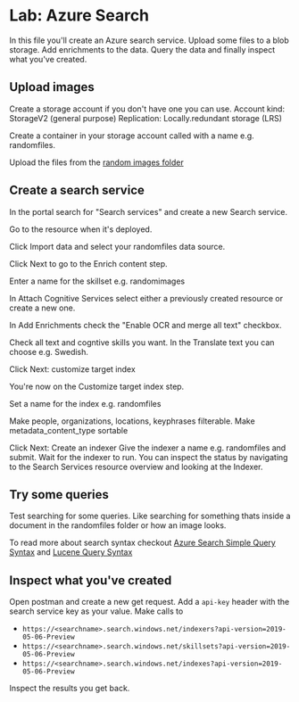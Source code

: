 # Lab: Azure Search
In this file you'll create an Azure search service. Upload some files to a blob storage. Add enrichments to the data. Query the data and finally inspect what you've created.

## Upload images

Create a storage account if you don't have one you can use. 
Account kind: StorageV2 (general purpose)
Replication: Locally.redundant storage (LRS)

Create a container in your storage account called with a name e.g. randomfiles.

Upload the files from the [random images folder](/AzureSearchLab/randomimages)

## Create a search service

In the portal search for "Search services" and create a new Search service.

Go to the resource when it's deployed.

Click Import data and select your randomfiles data source.

Click Next to go to the Enrich content step.

Enter a name for the skillset e.g. randomimages

In Attach Cognitive Services select either a previously created resource or create a new one.

In Add Enrichments check the "Enable OCR and merge all text" checkbox.

Check all text and cogntive skills you want. In the Translate text you can choose e.g. Swedish.

Click Next: customize target index

You're now on the Customize target index step.

Set a name for the index e.g. randomfiles

Make people, organizations, locations, keyphrases filterable.
Make metadata_content_type sortable

Click Next: Create an indexer
Give the indexer a name e.g. randomfiles and submit.
Wait for the indexer to run. You can inspect the status by navigating to the Search Services resource overview and looking at the Indexer.

## Try some queries
Test searching for some queries. Like searching for something thats inside a document in the randomfiles folder or how an image looks.

To read more about search syntax checkout [Azure Search Simple Query Syntax](https://docs.microsoft.com/en-us/rest/api/searchservice/simple-query-syntax-in-azure-search) and [Lucene Query Syntax](https://docs.microsoft.com/en-us/azure/search/query-lucene-syntax)

## Inspect what you've created
Open postman and create a new get request.
Add a `api-key` header with the search service key as your value.
Make calls to
- `https://<searchname>.search.windows.net/indexers?api-version=2019-05-06-Preview`
- `https://<searchname>.search.windows.net/skillsets?api-version=2019-05-06-Preview`
- `https://<searchname>.search.windows.net/indexes?api-version=2019-05-06-Preview`

Inspect the results you get back.

